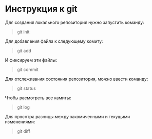 # Инструкция к git
Для создания локального репозитория нужно запустить команду:
>git init

Для добавления файла к следующему комиту:
> git add

И фиксируем эти файлы:
> git commit

Для отслеживания состояния репозитория, можно ввести команду:
> git status

Чтобы расмотреть все камиты:
> git log

Для просотра разницы между закомиченными и текущими изменениями:
> git diff